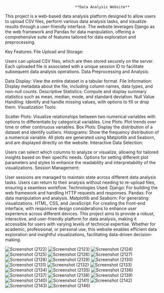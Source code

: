 
                                    **Data Analysis Website**
This project is a web-based data analysis platform designed to allow users to upload CSV files, perform various data analysis tasks, and visualize results through a user-friendly interface. The website leverages Django as the web framework and Pandas for data manipulation, offering a comprehensive suite of features tailored for data exploration and preprocessing.

Key Features:
File Upload and Storage:

Users can upload CSV files, which are then stored securely on the server.
Each uploaded file is associated with a unique session ID to facilitate subsequent data analysis operations.
Data Preprocessing and Analysis:

Data Display: View the entire dataset in a tabular format.
File Information: Display metadata about the file, including column names, data types, and non-null counts.
Descriptive Statistics: Compute and display summary statistics such as mean, median, mode, and standard deviation.
Null Value Handling: Identify and handle missing values, with options to fill or drop them.
Visualization Tools:

Scatter Plots: Visualize relationships between two numerical variables with options to differentiate by categorical variables.
Line Plots: Plot trends over time or other continuous variables.
Box Plots: Display the distribution of a dataset and identify outliers.
Histograms: Show the frequency distribution of a numerical variable.
All plots are generated using Matplotlib and Seaborn, and are displayed directly on the website.
Interactive Data Selection:

Users can select which columns to analyze or visualize, allowing for tailored insights based on their specific needs.
Options for setting different plot parameters and styles to enhance the readability and interpretability of the visualizations.
Session Management:

User sessions are managed to maintain state across different data analysis tasks.
Users can return to their analysis without needing to re-upload files, ensuring a seamless workflow.
Technologies Used:
Django: For building the web framework and handling HTTP requests and responses.
Pandas: For data manipulation and analysis.
Matplotlib and Seaborn: For generating visualizations.
HTML, CSS, and JavaScript: For creating the front-end interface, with responsive design considerations to enhance user experience across different devices.
This project aims to provide a robust, interactive, and user-friendly platform for data analysis, making it accessible for users with varying levels of technical expertise. Whether for academic, professional, or personal use, this website enables efficient data exploration and insightful visualizations, facilitating data-driven decision-making.







![Screenshot (2122)](https://github.com/user-attachments/assets/2b4d47a9-2d1e-4ddf-8c89-795cda334012)
![Screenshot (2123)](https://github.com/user-attachments/assets/07eb4f21-8f37-4826-a6d6-0e1e4dbbc6c5)
![Screenshot (2124)](https://github.com/user-attachments/assets/5287b4bc-52a6-4ed1-a358-f2e4b05ade2d)
![Screenshot (2125)](https://github.com/user-attachments/assets/dd806300-3187-4e4a-ac8e-cb172f46c806)
![Screenshot (2126)](https://github.com/user-attachments/assets/a44a7b81-0ec4-4c48-bb4c-18a3a66cf079)
![Screenshot (2127)](https://github.com/user-attachments/assets/9b2f8868-98be-4a7f-aebe-d4c33b87e17b)
![Screenshot (2128)](https://github.com/user-attachments/assets/07439b1c-ee5d-4581-9faf-09896c0fc3ba)
![Screenshot (2129)](https://github.com/user-attachments/assets/a22be8b2-99a1-4f16-82b6-bceab75184d2)
![Screenshot (2130)](https://github.com/user-attachments/assets/f5cca89f-f8dd-4f9b-a954-003cdc26598f)
![Screenshot (2131)](https://github.com/user-attachments/assets/043d54bd-74e6-4856-8a36-84d1bffcd410)
![Screenshot (2132)](https://github.com/user-attachments/assets/3a50db01-f224-4120-9d7e-c17d956eb35b)
![Screenshot (2133)](https://github.com/user-attachments/assets/beb95a9f-1939-4916-97c6-6d26a7550350)
![Screenshot (2134)](https://github.com/user-attachments/assets/28c65abc-f892-47ea-afc2-fd7d5fd12a8c)
![Screenshot (2135)](https://github.com/user-attachments/assets/1a5bd5f1-df52-4df1-86d2-902875a7cbef)
![Screenshot (2136)](https://github.com/user-attachments/assets/21c2301c-0b4c-494b-9a24-5ba34e222b08)
![Screenshot (2137)](https://github.com/user-attachments/assets/4f39fb78-5aae-481c-8094-48aac4b2c0c1)
![Screenshot (2138)](https://github.com/user-attachments/assets/15c819eb-64ed-4fba-9411-20b322e29714)
![Screenshot (2139)](https://github.com/user-attachments/assets/f4239c85-bf95-44e7-a8b2-91c851a037a4)
![Screenshot (2140)](https://github.com/user-attachments/assets/79dec0bc-ac91-4791-b0c3-2f8fb0431847)
![Screenshot (2141)](https://github.com/user-attachments/assets/671e9ce7-156f-4a17-90a4-88a6d1e3cba2)
![Screenshot (2142)](https://github.com/user-attachments/assets/73734a3d-3893-4e41-a4d2-994f0fa868a9)
![Screenshot (2143)](https://github.com/user-attachments/assets/ffa9033f-26fa-4cff-8ee7-d54cd14ad289)
![Screenshot (2146)](https://github.com/user-attachments/assets/22441a0e-82ce-4d43-bd61-33d5b408c84c)


